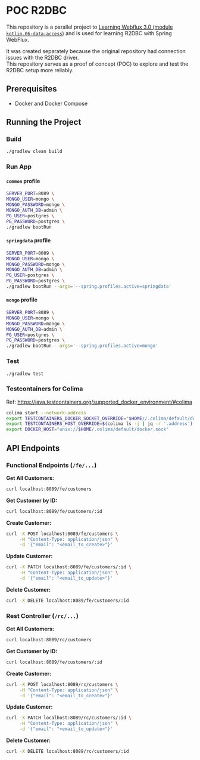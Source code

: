 # POC R2DBC

This repository is a parallel project to [Learning Webflux 3.0 (module `kotlin.06-data-access`)](https://github.com/fResult/Learn-Spring-Webflux-3.0/tree/main/kotlin/06-data-access) and is used for learning R2DBC with Spring WebFlux.

It was created separately because the original repository had connection issues with the R2DBC driver.\
This repository serves as a proof of concept (POC) to explore and test the R2DBC setup more reliably.

## Prerequisites

- Docker and Docker Compose

## Running the Project

### Build

```bash
./gradlew clean build
```

### Run App

#### `common` profile

```bash
SERVER_PORT=8089 \
MONGO_USER=mongo \
MONGO_PASSWORD=mongo \
MONGO_AUTH_DB=admin \
PG_USER=postgres \
PG_PASSWORD=postgres \
./gradlew bootRun
````

#### `springdata` profile

```bash
SERVER_PORT=8089 \
MONGO_USER=mongo \
MONGO_PASSWORD=mongo \
MONGO_AUTH_DB=admin \
PG_USER=postgres \
PG_PASSWORD=postgres \
./gradlew bootRun --args='--spring.profiles.active=springdata'
```

#### `mongo` profile

```bash
SERVER_PORT=8089 \
MONGO_USER=mongo \
MONGO_PASSWORD=mongo \
MONGO_AUTH_DB=admin \
PG_USER=postgres \
PG_PASSWORD=postgres \
./gradlew bootRun --args='--spring.profiles.active=mongo'
```

### Test

```bash
./gradlew test
```

### Testcontainers for Colima

Ref: https://java.testcontainers.org/supported_docker_environment/#colima

```bash
colima start --network-address
export TESTCONTAINERS_DOCKER_SOCKET_OVERRIDE="$HOME//.colima/default/docker.sock"
export TESTCONTAINERS_HOST_OVERRIDE=$(colima ls -j | jq -r '.address')
export DOCKER_HOST="unix://$HOME/.colima/default/docker.sock"
```

## API Endpoints

### Functional Endpoints (`/fe/...`)

**Get All Customers:**

```bash
curl localhost:8089/fe/customers
```

**Get Customer by ID:**

```bash
curl localhost:8089/fe/customers/:id
```

**Create Customer:**

```bash
curl -X POST localhost:8089/fe/customers \
     -H "Content-Type: application/json" \
     -d '{"email": "<email_to_create>"}'
```

**Update Customer:**

```bash
curl -X PATCH localhost:8089/fe/customers/:id \
     -H "Content-Type: application/json" \
     -d '{"email": "<email_to_update>"}'
```

**Delete Customer:**

```bash
curl -X DELETE localhost:8089/fe/customers/:id
```

### Rest Controller (`/rc/...`)

**Get All Customers:**

```bash
curl localhost:8089/rc/customers
```

**Get Customer by ID:**

```bash
curl localhost:8089/fe/customers/:id
```

**Create Customer:**

```bash
curl -X POST localhost:8089/rc/customers \
     -H "Content-Type: application/json" \
     -d '{"email": "<email_to_create>"}'
```

**Update Customer:**

```bash
curl -X PATCH localhost:8089/rc/customers/:id \
     -H "Content-Type: application/json" \
     -d '{"email": "<email_to_update>"}'
```

**Delete Customer:**

```bash
curl -X DELETE localhost:8089/rc/customers/:id
```
